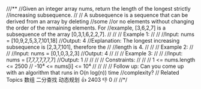 ///**
//Given an integer array nums, return the length of the longest strictly 
//increasing subsequence. 
//
// A subsequence is a sequence that can be derived from an array by deleting 
//some 
//or no elements without changing the order of the remaining elements. For 
//example, [3,6,2,7] is a subsequence of the array [0,3,1,6,2,2,7]. 
//
// 
// Example 1: 
//
// 
//Input: nums = [10,9,2,5,3,7,101,18]
//Output: 4
//Explanation: The longest increasing subsequence is [2,3,7,101], therefore the 
//
//length is 4.
// 
//
// Example 2: 
//
// 
//Input: nums = [0,1,0,3,2,3]
//Output: 4
// 
//
// Example 3: 
//
// 
//Input: nums = [7,7,7,7,7,7,7]
//Output: 1
// 
//
// 
// Constraints: 
//
// 
// 1 <= nums.length <= 2500 
// -10⁴ <= nums[i] <= 10⁴ 
// 
//
// 
// Follow up: Can you come up with an algorithm that runs in O(n log(n)) time 
//complexity? 
// Related Topics 数组 二分查找 动态规划 👍 2403 👎 0
//
//*/
